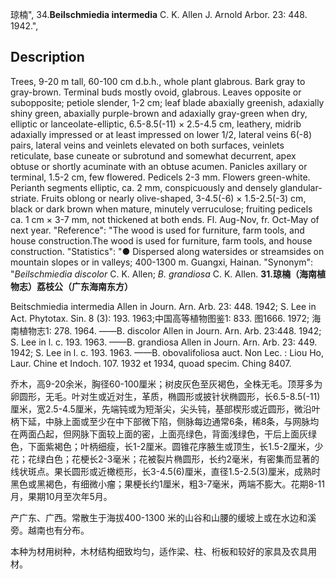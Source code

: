 琼楠",
34.**Beilschmiedia intermedia** C. K. Allen J. Arnold Arbor. 23: 448. 1942.",

## Description
Trees, 9-20 m tall, 60-100 cm d.b.h., whole plant glabrous. Bark gray to gray-brown. Terminal buds mostly ovoid, glabrous. Leaves opposite or subopposite; petiole slender, 1-2 cm; leaf blade abaxially greenish, adaxially shiny green, abaxially purple-brown and adaxially gray-green when dry, elliptic or lanceolate-elliptic, 6.5-8.5(-11) × 2.5-4.5 cm, leathery, midrib adaxially impressed or at least impressed on lower 1/2, lateral veins 6(-8) pairs, lateral veins and veinlets elevated on both surfaces, veinlets reticulate, base cuneate or subrotund and somewhat decurrent, apex obtuse or shortly acuminate with an obtuse acumen. Panicles axillary or terminal, 1.5-2 cm, few flowered. Pedicels 2-3 mm. Flowers green-white. Perianth segments elliptic, ca. 2 mm, conspicuously and densely glandular-striate. Fruits oblong or nearly olive-shaped, 3-4.5(-6) × 1.5-2.5(-3) cm, black or dark brown when mature, minutely verruculose; fruiting pedicels ca. 1 cm × 3-7 mm, not thickened at both ends. Fl. Aug-Nov, fr. Oct-May of next year.
  "Reference": "The wood is used for furniture, farm tools, and house construction.The wood is used for furniture, farm tools, and house construction.
  "Statistics": "● Dispersed along watersides or streamsides on mountain slopes or in valleys; 400-1300 m. Guangxi, Hainan.
  "Synonym": "*Beilschmiedia discolor* C. K. Allen; *B. grandiosa* C. K. Allen.
**31.琼楠（海南植物志）荔枝公（广东海南东方）**

Beitschmiedia intermedia Allen in Journ. Arn. Arb. 23: 448. 1942; S. Lee in Act. Phytotax. Sin. 8 (3): 193. 1963;中国高等植物图鉴1: 833. 图1666. 1972; 海南植物志1: 278. 1964. ——B. discolor Allen in Journ. Arn. Arb. 23:448. 1942; S. Lee in l. c. 193. 1963. ——B. grandiosa Allen in Journ. Arn. Arb. 23: 449. 1942; S. Lee in l. c. 193. 1963. ——B. obovalifoliosa auct. Non Lec. : Liou Ho, Laur. Chine et Indoch. 107. 1932 et 1934, quoad specim. Ching 8407.

乔木，高9-20余米，胸径60-100厘米；树皮灰色至灰褐色，全株无毛。顶芽多为卵圆形，无毛。叶对生或近对生，革质，椭圆形或披针状椭圆形，长6.5-8.5(-11)厘米，宽2.5-4.5厘米，先端钝或为短渐尖，尖头钝，基部楔形或近圆形，微沿叶柄下延，中脉上面或至少在中下部微下陷，侧脉每边通常6条，稀8条，与网脉均在两面凸起，但网脉下面较上面的密，上面亮绿色，背面浅绿色，干后上面灰绿色，下面紫褐色；叶柄细瘦，长1-2厘米。圆锥花序腋生或顶生，长1.5-2厘米，少花；花绿白色；花梗长2-3毫米；花被裂片椭圆形，长约2毫米，有密集而显著的线状斑点。果长圆形或近橄榄形，长3-4.5(6)厘米，直径1.5-2.5(3)厘米，成熟时黑色或黑褐色，有细微小瘤；果梗长约1厘米，粗3-7毫米，两端不膨大。花期8-11月，果期10月至次年5月。

产广东、广西。常散生于海拔400-1300 米的山谷和山腰的缓坡上或在水边和溪旁。越南也有分布。

本种为材用树种，木材结构细致均匀，适作梁、柱、桁板和较好的家具及农具用材。
